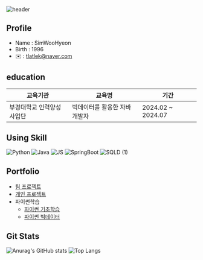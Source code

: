 ![header](https://capsule-render.vercel.app/api?type=rounded&height=150&color=gradient&text=%20welcome%20to%20visit)
## Profile                 
- Name : SimWooHyeon
- Birth : 1996
- ✉️ : tlatlek@naver.com

## education
|교육기관|교육명|기간|
|---|---|---|
|부경대학교 인력양성사업단|빅데이터를 활용한 자바 개발자|2024.02 ~ 2024.07|

## Using Skill

![Python](https://github.com/simwh123/simwh123/assets/160683556/f8b4c07d-58b8-4db3-b04d-4b658f1ab264)
![Java](https://github.com/simwh123/simwh123/assets/160683556/642be9d2-49a8-49a7-aa6a-93210441570f)
![JS](https://github.com/simwh123/simwh123/assets/160683556/0c9704e2-42f5-4c72-9079-f6c408d8c95d)
![SpringBoot](https://github.com/simwh123/simwh123/assets/160683556/58cc3cce-f3ea-464a-9142-c939a7e9ab18)
![SQLD (1)](https://github.com/simwh123/simwh123/assets/160683556/b7da69a0-7f81-47f6-b084-fe9a401fe6f4)


## Portfolio
- [팀 프로젝트](https://github.com/PUK-Java/PUK-Groupware)
- [개인 프로젝트](https://github.com/simwh123/Portfolio)
- 파이썬학습
  - [파이썬 기초학습](https://github.com/simwh123/java-bigdata-2024)
  - [파이썬 빅데이터](https://github.com/simwh123/bigdata-analysis-2024?tab=readme-ov-file)

  

## Git Stats
![Anurag's GitHub stats](https://github-readme-stats.vercel.app/api?username=simwh123&show_icons=true&theme=radical)
![Top Langs](https://github-readme-stats.vercel.app/api/top-langs/?username=simwh123&layout=compact)

